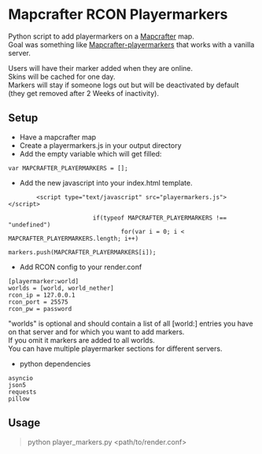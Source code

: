 # Mapcrafter RCON Playermarkers

Python script to add playermarkers on a [Mapcrafter](https://github.com/mapcrafter/mapcrafter) map.  
Goal was something like [Mapcrafter-playermarkers](https://github.com/mapcrafter/mapcrafter-playermarkers) that works with a vanilla server.  

Users will have their marker added when they are online.  
Skins will be cached for one day.  
Markers will stay if someone logs out but will be deactivated by default (they get removed after 2 Weeks of inactivity).


## Setup

* Have a mapcrafter map  
* Create a playermarkers.js in your output directory  
* Add the empty variable which will get filled:
```
var MAPCRAFTER_PLAYERMARKERS = [];
```
* Add the new javascript into your index.html template.
```
		<script type="text/javascript" src="playermarkers.js"></script>
```
```
                        if(typeof MAPCRAFTER_PLAYERMARKERS !== "undefined")
                                for(var i = 0; i < MAPCRAFTER_PLAYERMARKERS.length; i++)
                                        markers.push(MAPCRAFTER_PLAYERMARKERS[i]);
```
* Add RCON config to your render.conf
```
[playermarker:world] 
worlds = [world, world_nether]
rcon_ip = 127.0.0.1
rcon_port = 25575 
rcon_pw = password
```
"worlds" is optional and should contain a list of all [world:<xyz>] entries you have on that server and for which you want to add markers.   
If you omit it markers are added to all worlds.  
You can have multiple playermarker sections for different servers.
* python dependencies
```
asyncio
json5
requests
pillow
```

## Usage

> python player_markers.py <path/to/render.conf>

